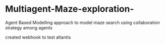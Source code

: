 # Multiagent-Maze-exploration-
Agent Based Modelling approach to model maze search using collaboration strategy among agents

created webhook to test altantis
